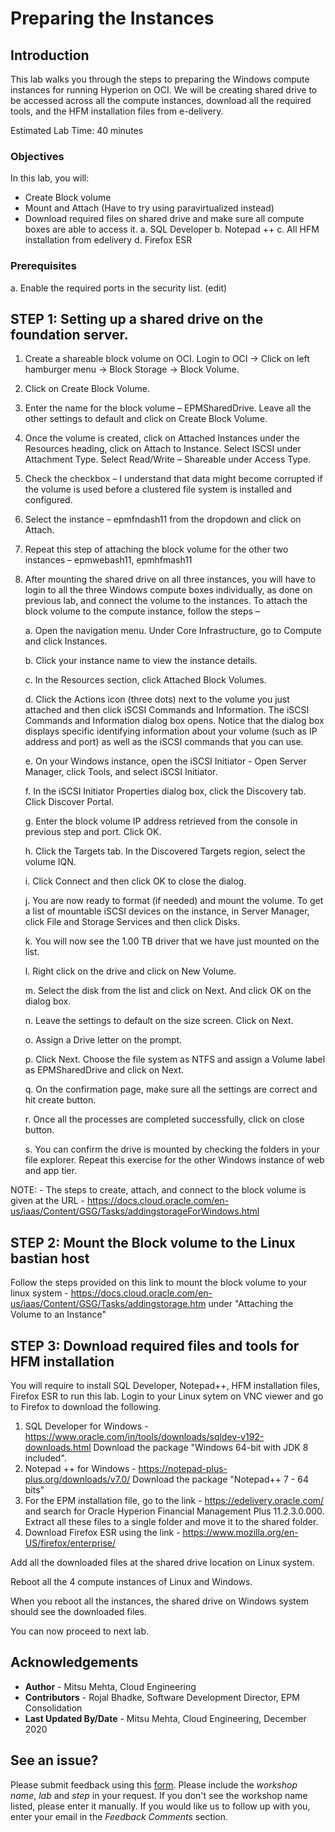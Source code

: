 # Preparing the Instances

## Introduction

This lab walks you through the steps to preparing the Windows compute instances for running Hyperion on OCI. We will be creating shared drive to be accessed across all the compute instances, download all the required tools, and the HFM installation files from e-delivery. 

Estimated Lab Time: 40 minutes

### Objectives

In this lab, you will:
* Create Block volume 
*	Mount and Attach (Have to try using paravirtualized instead)
*	Download required files on shared drive and make sure all compute boxes are able to access it. 
a.	SQL Developer
b.	Notepad ++
c.	All HFM installation from edelivery
d.	Firefox ESR

### Prerequisites
a. Enable the required ports in the security list. (edit)

## **STEP 1**: Setting up a shared drive on the foundation server. 
1.	Create a shareable block volume on OCI. Login to OCI -> Click on left hamburger menu -> Block Storage -> Block Volume. 
2.	Click on Create Block Volume. 
 
3.	Enter the name for the block volume – EPMSharedDrive. Leave all the other settings to default and click on Create Block Volume. 

4.	Once the volume is created, click on Attached Instances under the Resources heading, click on Attach to Instance. Select ISCSI under Attachment Type. Select Read/Write – Shareable under Access Type. 

5.	Check the checkbox – 
I understand that data might become corrupted if the volume is used before a clustered file system is installed and configured.
6.	Select the instance – epmfndash11 from the dropdown and click on Attach. 
 
7.	Repeat this step of attaching the block volume for the other two instances – epmwebash11, epmhfmash11
 
8.	After mounting the shared drive on all three instances, you will have to login to all the three Windows compute boxes individually, as done on previous lab, and connect the volume to the instances. To attach the block volume to the compute instance, follow the steps –

     a.	Open the navigation menu. Under Core Infrastructure, go to Compute and click Instances. 

     b.	Click your instance name to view the instance details.

     c.	In the Resources section, click Attached Block Volumes.

     d.	Click the Actions icon (three dots) next to the volume you just attached and then click iSCSI Commands and Information. The iSCSI Commands and Information        dialog box opens. Notice that the dialog box displays specific identifying information about your volume (such as IP address and port) as well as the iSCSI          commands that you can use.

     e.	On your Windows instance, open the iSCSI Initiator - Open Server Manager, click Tools, and select iSCSI Initiator.
 
     f.	In the iSCSI Initiator Properties dialog box, click the Discovery tab. Click Discover Portal.

     g.	Enter the block volume IP address retrieved from the console in previous step and port. Click OK.

     h.	Click the Targets tab. In the Discovered Targets region, select the volume IQN.
 
     i.	Click Connect and then click OK to close the dialog.
 
     j.	You are now ready to format (if needed) and mount the volume. To get a list of mountable iSCSI devices on the instance, in Server Manager, click File and Storage Services and then click Disks.
 
     k.	You will now see the 1.00 TB driver that we have just mounted on the list. 

     l.	Right click on the drive and click on New Volume.  

     m.	Select the disk from the list and click on Next. And click OK on the dialog box.
 
     n.	Leave the settings to default on the size screen.  Click on Next.
 
     o.	Assign a Drive letter on the prompt.
 
     p.	Click Next. Choose the file system as NTFS and assign a Volume label as EPMSharedDrive and click on Next.
 
     q.	On the confirmation page, make sure all the settings are correct and hit create button. 
 
     r.	Once all the processes are completed successfully, click on close button.  			
 
     s.	You can confirm the drive is mounted by checking the folders in your file explorer. Repeat this exercise for the other Windows instance of web and app tier. 

NOTE: - The steps to create, attach, and connect to the block volume is given at the URL - https://docs.cloud.oracle.com/en-us/iaas/Content/GSG/Tasks/addingstorageForWindows.html

## **STEP 2**: Mount the Block volume to the Linux bastian host

Follow the steps provided on this link to mount the block volume to your linux system - https://docs.cloud.oracle.com/en-us/iaas/Content/GSG/Tasks/addingstorage.htm under "Attaching the Volume to an Instance"

## **STEP 3**: Download required files and tools for HFM installation

You will require to install SQL Developer, Notepad++, HFM installation files, Firefox ESR to run this lab. Login to your Linux sytem on VNC viewer and go to Firefox to download the following.

1. SQL Developer for Windows - https://www.oracle.com/in/tools/downloads/sqldev-v192-downloads.html Download the package "Windows 64-bit with JDK 8 included".
2. Notepad ++ for Windows - https://notepad-plus-plus.org/downloads/v7.0/ Download the package "Notepad++ 7 - 64 bits"
3. For the EPM installation file, go to the link - https://edelivery.oracle.com/ and search for Oracle Hyperion Financial Management Plus 11.2.3.0.000. Extract all these files to a single folder and move it to the shared folder.
4. Download Firefox ESR using the link - https://www.mozilla.org/en-US/firefox/enterprise/

Add all the downloaded files at the shared drive location on Linux system.

Reboot all the 4 compute instances of Linux and Windows. 

When you reboot all the instances, the shared drive on Windows system should see the downloaded files.

You can now proceed to next lab.

## Acknowledgements
* **Author** - Mitsu Mehta, Cloud Engineering
* **Contributors** - Rojal Bhadke, Software Development Director, EPM Consolidation
* **Last Updated By/Date** - Mitsu Mehta, Cloud Engineering, December 2020

## See an issue?
Please submit feedback using this [form](https://apexapps.oracle.com/pls/apex/f?p=133:1:::::P1_FEEDBACK:1). Please include the *workshop name*, *lab* and *step* in your request.  If you don't see the workshop name listed, please enter it manually. If you would like us to follow up with you, enter your email in the *Feedback Comments* section.

